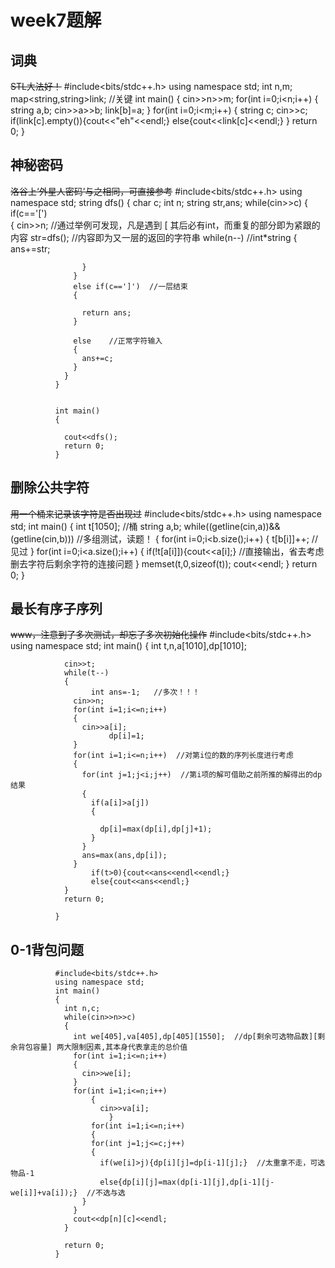 # week7题解
## 词典
~~STL大法好！~~
                #include<bits/stdc++.h>
                using namespace std;
                int n,m;
                map<string,string>link;   //关键
                int main()
                {
                  cin>>n>>m;
                  for(int i=0;i<n;i++)
                  {
                    string a,b;
                    cin>>a>>b;
                    link[b]=a;
                  }
                  for(int i=0;i<m;i++)
                  {
                    string c;
                    cin>>c;
                    if(link[c].empty()){cout<<"eh"<<endl;}
                    else{cout<<link[c]<<endl;}
                  }
                  return 0;
                }
        
## 神秘密码
~~洛谷上‘外星人密码’与之相同，可直接参考~~
              #include<bits/stdc++.h>
              using namespace std;
              string dfs()
              {
                char c;
                int n;
                string str,ans;
                while(cin>>c)
                {
                  if(c=='[')    
                  {
                    cin>>n;      //通过举例可发现，凡是遇到 [ 其后必有int，而重复的部分即为紧跟的内容
                    str=dfs();    //内容即为又一层的返回的字符串
                    while(n--)    //int*string
                    {
                      ans+=str;

                    }
                  }
                  else if(c==']')  //一层结束
                  {

                    return ans;
                  }

                  else    //正常字符输入
                  {
                    ans+=c;	
                  }
                }
              }


              int main()
              {

                cout<<dfs();
                return 0;
              }

## 删除公共字符
~~用一个桶来记录该字符是否出现过~~
                #include<bits/stdc++.h>
                using namespace std;
                int main()
                {
                  int t[1050];  //桶
                  string a,b;
                  while((getline(cin,a))&&(getline(cin,b)))   //多组测试，读题！
                  {
                    for(int i=0;i<b.size();i++)
                    {
                      t[b[i]]++;  //见过
                    }
                    for(int i=0;i<a.size();i++)
                    {
                      if(!t[a[i]]){cout<<a[i];}   //直接输出，省去考虑删去字符后剩余字符的连接问题
                    }
                    memset(t,0,sizeof(t));
                    cout<<endl;
                  }
                  return 0;
                }

## 最长有序子序列
~~www，注意到了多次测试，却忘了多次初始化操作~~
              #include<bits/stdc++.h>
              using namespace std;
              int main()
              {
                int t,n,a[1010],dp[1010];

                cin>>t;
                while(t--)
                {
                      int ans=-1;   //多次！！！
                  cin>>n;
                  for(int i=1;i<=n;i++)
                  {
                    cin>>a[i];
                          dp[i]=1;
                  }
                  for(int i=1;i<=n;i++)  //对第i位的数的序列长度进行考虑
                  {
                    for(int j=1;j<i;j++)  //第i项的解可借助之前所推的解得出的dp结果
                    {
                      if(a[i]>a[j])
                      {

                        dp[i]=max(dp[i],dp[j]+1);
                      }
                    }
                    ans=max(ans,dp[i]);
                  }
                      if(t>0){cout<<ans<<endl<<endl;}
                      else{cout<<ans<<endl;}
                }
                return 0;

              }

## 0-1背包问题
              #include<bits/stdc++.h>
              using namespace std;
              int main()
              {
                int n,c;
                while(cin>>n>>c)
                {
                  int we[405],va[405],dp[405][1550];  //dp[剩余可选物品数][剩余背包容量] 两大限制因素,其本身代表拿走的总价值
                  for(int i=1;i<=n;i++)
                  {
                    cin>>we[i];
                  }
                  for(int i=1;i<=n;i++)
                      {
                        cin>>va[i];
                          }
                      for(int i=1;i<=n;i++)
                      {
                      for(int j=1;j<=c;j++)
                      {
                        if(we[i]>j){dp[i][j]=dp[i-1][j];}  //太重拿不走，可选物品-1
                        else{dp[i][j]=max(dp[i-1][j],dp[i-1][j-we[i]]+va[i]);}  //不选与选
                    }
                  }
                  cout<<dp[n][c]<<endl;
                }

                return 0;
              }
